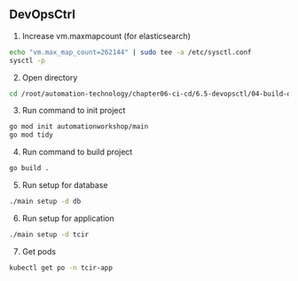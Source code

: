 ## DevOpsCtrl

1. Increase vm.maxmapcount (for elasticsearch)
```bash
echo "vm.max_map_count=262144" | sudo tee -a /etc/sysctl.conf
sysctl -p
```

2. Open directory
```bash
cd /root/automation-technology/chapter06-ci-cd/6.5-devopsctl/04-build-devopsctl
```

3. Run command to init project
```bash
go mod init automationworkshop/main
go mod tidy
```

4. Run command to build project
```bash
go build .
```

5. Run setup for database
```bash
./main setup -d db
```

6. Run setup for application
```bash
./main setup -d tcir
```

7. Get pods
```bash
kubectl get po -n tcir-app
```